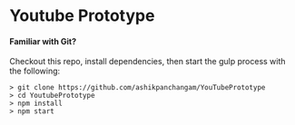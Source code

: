 # Youtube Prototype

#### Familiar with Git?
Checkout this repo, install dependencies, then start the gulp process with the following:

```
> git clone https://github.com/ashikpanchangam/YouTubePrototype
> cd YoutubePrototype
> npm install
> npm start
```